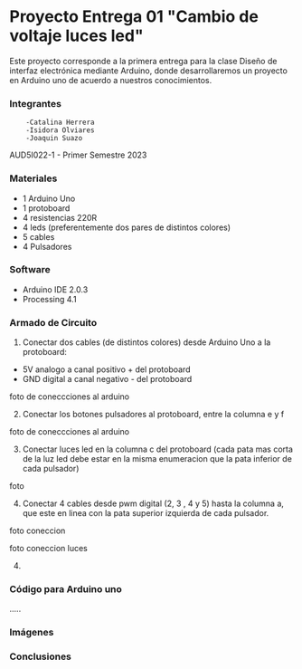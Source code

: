 # Proyecto Entrega 01 "Cambio de voltaje luces led"

   Este proyecto corresponde a la primera entrega para la clase Diseño de interfaz electrónica mediante Arduino, donde desarrollaremos un proyecto en Arduino uno de acuerdo a nuestros conocimientos.
   
   ### Integrantes
        -Catalina Herrera
        -Isidora Olviares
        -Joaquin Suazo
AUD5I022-1 - Primer Semestre 2023

### Materiales
  - 1 Arduino Uno
  - 1 protoboard
  - 4 resistencias 220R
  - 4 leds (preferentemente dos pares de distintos colores)
  - 5 cables
  - 4 Pulsadores

### Software
  - Arduino IDE 2.0.3
  - Processing 4.1

### Armado de Circuito
  1. Conectar dos cables (de distintos colores)  desde Arduino Uno a la protoboard:
   - 5V analogo a canal positivo + del protoboard
   - GND digital a canal negativo - del protoboard

foto de coneccciones al arduino

  2. Conectar los botones pulsadores al protoboard, entre la columna e y f 
  
foto de coneccciones al arduino

  3. Conectar luces led en la columna c del protoboard (cada pata mas corta de la luz led debe estar en la misma enumeracion que la pata inferior de cada pulsador)
  
  foto
  
  4.  Conectar 4 cables desde pwm digital (2, 3 , 4 y 5) hasta la columna a, que este en linea con la pata superior izquierda de cada pulsador. 
  
 foto coneccion 
  
foto coneccion luces

  4. 
  
### Código para Arduino uno
.....

### Imágenes


### Conclusiones

